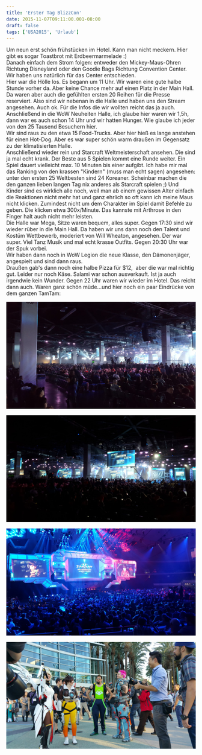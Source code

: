 ```yaml
---
title: 'Erster Tag BlizzCon'
date: 2015-11-07T09:11:00.001-08:00
draft: false
tags: ['USA2015', 'Urlaub']
---
```


Um neun erst schön frühstücken im Hotel. Kann man nicht meckern. Hier gibt es sogar Toastbrot mit Erdbeermarmelade :)   
Danach einfach dem Strom folgen: entweder den Mickey-Maus-Ohren Richtung Disneyland oder den Goodie Bags Richtung Convention Center. Wir haben uns natürlich für das Center entschieden.  
Hier war die Hölle los. Es begann um 11 Uhr. Wir waren eine gute halbe Stunde vorher da. Aber keine Chance mehr auf einen Platz in der Main Hall. Da waren aber auch die gefühlten ersten 20 Reihen für die Presse reserviert. Also sind wir nebenan in die Halle und haben uns den Stream angesehen. Auch ok. Für die Infos die wir wollten reicht das ja auch.  
Anschließend in die WoW Neuheiten Halle, ich glaube hier waren wir 1,5h, dann war es auch schon 14 Uhr und wir hatten Hunger. Wie glaube ich jeder von den 25 Tausend Besuchern hier.  
Wir sind raus zu den etwa 15 Food-Trucks. Aber hier hieß es lange anstehen für einen Hot-Dog. Aber es war super schön warm draußen im Gegensatz zu der klimatisierten Halle.  
Anschließend wieder rein und Starcraft Weltmeisterschaft ansehen. Die sind ja mal echt krank. Der Beste aus 5 Spielen kommt eine Runde weiter. Ein Spiel dauert vielleicht max. 10 Minuten bis einer aufgibt. Ich habe mir mal das Ranking von den krassen "Kindern" (muss man echt sagen) angesehen: unter den ersten 25 Weltbesten sind 24 Koreaner. Scheinbar machen die den ganzen lieben langen Tag nix anderes als Starcraft spielen ;) Und Kinder sind es wirklich alle noch, weil man ab einem gewissen Alter einfach die Reaktionen nicht mehr hat und ganz ehrlich so oft kann ich meine Maus nicht klicken. Zumindest nicht um dem Charakter im Spiel damit Befehle zu geben. Die klicken etwa 300x/Minute. Das kannste mit Arthrose in den Finger halt auch nicht mehr leisten.  
Die Halle war Mega, Sitze waren bequem, alles super. Gegen 17:30 sind wir wieder rüber in die Main Hall. Da haben wir uns dann noch den Talent und Kostüm Wettbewerb, moderiert von Will Wheaton, angesehen. Der war super. Viel Tanz Musik und mal echt krasse Outfits. Gegen 20:30 Uhr war der Spuk vorbei.  
Wir haben dann noch in WoW Legion die neue Klasse, den Dämonenjäger,  angespielt und sind dann raus.  
Draußen gab's dann noch eine halbe Pizza für $12,  aber die war mal richtig gut. Leider nur noch Käse. Salami war schon ausverkauft. Ist ja auch irgendwie kein Wunder. Gegen 22 Uhr waren wir wieder im Hotel. Das reicht dann auch. Waren ganz schön müde...und hier noch ein paar Eindrücke von dem ganzen TamTam:

![](/urlaub11to15-images/15/20151106_174847.jpg) 

![](/urlaub11to15-images/15/20151106_174845.jpg) 

![](/urlaub11to15-images/15/20151106_151408.jpg) 

![](/urlaub11to15-images/15/20151106_150113.jpg)